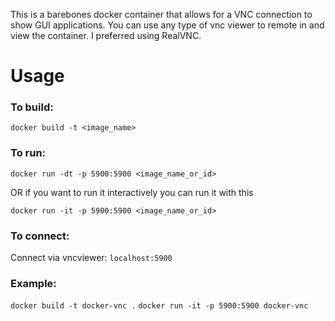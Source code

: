 This is a barebones docker container that allows for a VNC connection to show GUI applications. You can use any type of vnc viewer to remote in and view the container. I preferred using RealVNC. 

# Usage

### To build:
`docker build -t <image_name>`

### To run:
`docker run -dt -p 5900:5900 <image_name_or_id>`

  OR if you want to run it interactively you can run it with this

`docker run -it -p 5900:5900 <image_name_or_id>`

### To connect:
Connect via vncviewer: `localhost:5900`


### Example:
`docker build -t docker-vnc .`
`docker run -it -p 5900:5900 docker-vnc`
